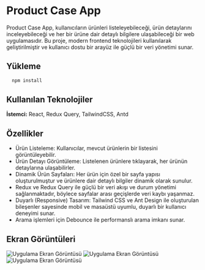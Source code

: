 
# Product Case App



Product Case App, kullanıcıların ürünleri listeleyebileceği, ürün detaylarını inceleyebileceği ve her bir ürüne dair detaylı bilgilere ulaşabileceği bir web uygulamasıdır. Bu proje, modern frontend teknolojileri kullanılarak geliştirilmiştir ve kullanıcı dostu bir arayüz ile güçlü bir veri yönetimi sunar.
## Yükleme 



```bash 
  npm install 
```
    
## Kullanılan Teknolojiler

**İstemci:** React, Redux Query, TailwindCSS, Antd



  
## Özellikler

- Ürün Listeleme: Kullanıcılar, mevcut ürünlerin bir listesini görüntüleyebilir.
- Ürün Detayı Görüntüleme: Listelenen ürünlere tıklayarak, her ürünün detaylarına ulaşabilirler.
- Dinamik Ürün Sayfaları: Her ürün için özel bir sayfa yapısı oluşturulmuştur ve ürünlere dair detaylı bilgiler dinamik olarak sunulur.
-  Redux ve Redux Query ile güçlü bir veri akışı ve durum yönetimi sağlanmaktadır, böylece sayfalar arası geçişlerde veri kaybı yaşanmaz.
- Duyarlı (Responsive) Tasarım: Tailwind CSS ve Ant Design ile oluşturulan bileşenler sayesinde mobil ve masaüstü uyumlu, duyarlı bir kullanıcı deneyimi sunar.
- Arama işlemleri için Debounce ile performanslı arama imkanı sunar.

  
## Ekran Görüntüleri

![Uygulama Ekran Görüntüsü](https://i.ibb.co/DpBp3Pp/Screenshot-2024-11-14-15-30-38.png)
![Uygulama Ekran Görüntüsü](https://i.ibb.co/pXz6ky2/Screenshot-2024-11-14-16-05-29.png)
![Uygulama Ekran Görüntüsü](https://i.ibb.co/19GV9jw/Screenshot-2024-11-14-16-07-26.png)
  